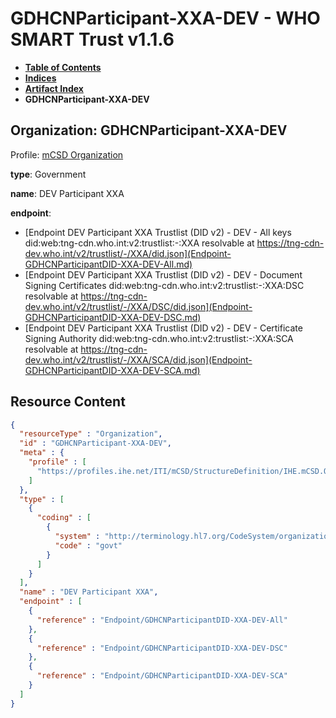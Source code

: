 # GDHCNParticipant-XXA-DEV - WHO SMART Trust v1.1.6

* [**Table of Contents**](toc.md)
* [**Indices**](indices.md)
* [**Artifact Index**](artifacts.md)
* **GDHCNParticipant-XXA-DEV**

## Organization: GDHCNParticipant-XXA-DEV

Profile: [mCSD Organization](https://profiles.ihe.net/ITI/mCSD/4.0.0/StructureDefinition-IHE.mCSD.Organization.html)

**type**: Government

**name**: DEV Participant XXA

**endpoint**: 

* [Endpoint DEV Participant XXA Trustlist (DID v2) - DEV - All keys did:web:tng-cdn.who.int:v2:trustlist:-:XXA resolvable at https://tng-cdn-dev.who.int/v2/trustlist/-/XXA/did.json](Endpoint-GDHCNParticipantDID-XXA-DEV-All.md)
* [Endpoint DEV Participant XXA Trustlist (DID v2) - DEV - Document Signing Certificates did:web:tng-cdn.who.int:v2:trustlist:-:XXA:DSC resolvable at https://tng-cdn-dev.who.int/v2/trustlist/-/XXA/DSC/did.json](Endpoint-GDHCNParticipantDID-XXA-DEV-DSC.md)
* [Endpoint DEV Participant XXA Trustlist (DID v2) - DEV - Certificate Signing Authority did:web:tng-cdn.who.int:v2:trustlist:-:XXA:SCA resolvable at https://tng-cdn-dev.who.int/v2/trustlist/-/XXA/SCA/did.json](Endpoint-GDHCNParticipantDID-XXA-DEV-SCA.md)



## Resource Content

```json
{
  "resourceType" : "Organization",
  "id" : "GDHCNParticipant-XXA-DEV",
  "meta" : {
    "profile" : [
      "https://profiles.ihe.net/ITI/mCSD/StructureDefinition/IHE.mCSD.Organization"
    ]
  },
  "type" : [
    {
      "coding" : [
        {
          "system" : "http://terminology.hl7.org/CodeSystem/organization-type",
          "code" : "govt"
        }
      ]
    }
  ],
  "name" : "DEV Participant XXA",
  "endpoint" : [
    {
      "reference" : "Endpoint/GDHCNParticipantDID-XXA-DEV-All"
    },
    {
      "reference" : "Endpoint/GDHCNParticipantDID-XXA-DEV-DSC"
    },
    {
      "reference" : "Endpoint/GDHCNParticipantDID-XXA-DEV-SCA"
    }
  ]
}

```
